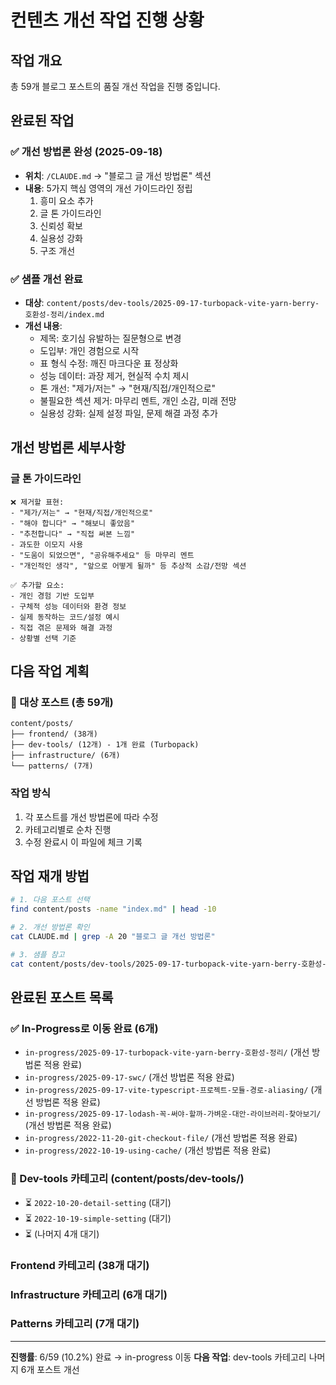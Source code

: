# 컨텐츠 개선 작업 진행 상황

## 작업 개요

총 59개 블로그 포스트의 품질 개선 작업을 진행 중입니다.

## 완료된 작업

### ✅ 개선 방법론 완성 (2025-09-18)
- **위치**: `/CLAUDE.md` → "블로그 글 개선 방법론" 섹션
- **내용**: 5가지 핵심 영역의 개선 가이드라인 정립
  1. 흥미 요소 추가
  2. 글 톤 가이드라인
  3. 신뢰성 확보
  4. 실용성 강화
  5. 구조 개선

### ✅ 샘플 개선 완료
- **대상**: `content/posts/dev-tools/2025-09-17-turbopack-vite-yarn-berry-호환성-정리/index.md`
- **개선 내용**:
  - 제목: 호기심 유발하는 질문형으로 변경
  - 도입부: 개인 경험으로 시작
  - 표 형식 수정: 깨진 마크다운 표 정상화
  - 성능 데이터: 과장 제거, 현실적 수치 제시
  - 톤 개선: "제가/저는" → "현재/직접/개인적으로"
  - 불필요한 섹션 제거: 마무리 멘트, 개인 소감, 미래 전망
  - 실용성 강화: 실제 설정 파일, 문제 해결 과정 추가

## 개선 방법론 세부사항

### 글 톤 가이드라인
```
❌ 제거할 표현:
- "제가/저는" → "현재/직접/개인적으로"
- "해야 합니다" → "해보니 좋았음"
- "추천합니다" → "직접 써본 느낌"
- 과도한 이모지 사용
- "도움이 되었으면", "공유해주세요" 등 마무리 멘트
- "개인적인 생각", "앞으로 어떻게 될까" 등 추상적 소감/전망 섹션

✅ 추가할 요소:
- 개인 경험 기반 도입부
- 구체적 성능 데이터와 환경 정보
- 실제 동작하는 코드/설정 예시
- 직접 겪은 문제와 해결 과정
- 상황별 선택 기준
```

## 다음 작업 계획

### 🔄 대상 포스트 (총 59개)
```
content/posts/
├── frontend/ (38개)
├── dev-tools/ (12개) - 1개 완료 (Turbopack)
├── infrastructure/ (6개)
└── patterns/ (7개)
```

### 작업 방식
1. 각 포스트를 개선 방법론에 따라 수정
2. 카테고리별로 순차 진행
3. 수정 완료시 이 파일에 체크 기록

## 작업 재개 방법

```bash
# 1. 다음 포스트 선택
find content/posts -name "index.md" | head -10

# 2. 개선 방법론 확인
cat CLAUDE.md | grep -A 20 "블로그 글 개선 방법론"

# 3. 샘플 참고
cat content/posts/dev-tools/2025-09-17-turbopack-vite-yarn-berry-호환성-정리/index.md
```

## 완료된 포스트 목록

### ✅ In-Progress로 이동 완료 (6개)
- `in-progress/2025-09-17-turbopack-vite-yarn-berry-호환성-정리/` (개선 방법론 적용 완료)
- `in-progress/2025-09-17-swc/` (개선 방법론 적용 완료)
- `in-progress/2025-09-17-vite-typescript-프로젝트-모듈-경로-aliasing/` (개선 방법론 적용 완료)
- `in-progress/2025-09-17-lodash-꼭-써야-할까-가벼운-대안-라이브러리-찾아보기/` (개선 방법론 적용 완료)
- `in-progress/2022-11-20-git-checkout-file/` (개선 방법론 적용 완료)
- `in-progress/2022-10-19-using-cache/` (개선 방법론 적용 완료)

### 🔄 Dev-tools 카테고리 (content/posts/dev-tools/)
- ⏳ `2022-10-20-detail-setting` (대기)
- ⏳ `2022-10-19-simple-setting` (대기)
- ⏳ (나머지 4개 대기)

### Frontend 카테고리 (38개 대기)
### Infrastructure 카테고리 (6개 대기)
### Patterns 카테고리 (7개 대기)

---

**진행률**: 6/59 (10.2%) 완료 → in-progress 이동
**다음 작업**: dev-tools 카테고리 나머지 6개 포스트 개선